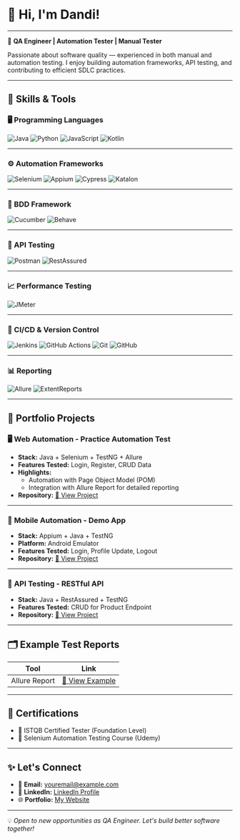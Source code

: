 # 👋 Hi, I'm Dandi!

---


🎯 **QA Engineer | Automation Tester | Manual Tester**

Passionate about software quality — experienced in both manual and automation testing. I enjoy building automation frameworks, API testing, and contributing to efficient SDLC practices.

---

## 🚀 Skills & Tools

### 🖥️ Programming Languages
![Java](https://img.shields.io/badge/-Java-orange?logo=java&logoColor=white) 
![Python](https://img.shields.io/badge/-Python-blue?logo=python&logoColor=white) 
![JavaScript](https://img.shields.io/badge/-JavaScript-yellow?logo=javascript&logoColor=white) 
![Kotlin](https://img.shields.io/badge/-Kotlin-purple?logo=kotlin&logoColor=white)

---

### ⚙️ Automation Frameworks
![Selenium](https://img.shields.io/badge/-Selenium-43B02A?logo=selenium&logoColor=white)
![Appium](https://img.shields.io/badge/-Appium-6DB33F?logo=appium&logoColor=white)
![Cypress](https://img.shields.io/badge/-Cypress-17202C?logo=cypress&logoColor=white)
![Katalon](https://img.shields.io/badge/-Katalon-32C766?logo=katalon&logoColor=white)

---

### 📜 BDD Framework
![Cucumber](https://img.shields.io/badge/-Cucumber-23D96C?logo=cucumber&logoColor=white)
![Behave](https://img.shields.io/badge/-Behave-4B8BBE?logo=python&logoColor=white)

---

### 🔌 API Testing
![Postman](https://img.shields.io/badge/-Postman-FF6C37?logo=postman&logoColor=white)
![RestAssured](https://img.shields.io/badge/-RestAssured-00A99D?logo=java&logoColor=white)

---

### 📈 Performance Testing
![JMeter](https://img.shields.io/badge/-Apache%20JMeter-D22128?logo=apachespark&logoColor=white)

---

### 🔁 CI/CD & Version Control
![Jenkins](https://img.shields.io/badge/-Jenkins-D24939?logo=jenkins&logoColor=white)
![GitHub Actions](https://img.shields.io/badge/-GitHub%20Actions-2088FF?logo=githubactions&logoColor=white)
![Git](https://img.shields.io/badge/-Git-F05032?logo=git&logoColor=white)
![GitHub](https://img.shields.io/badge/-GitHub-181717?logo=github&logoColor=white)

---

### 📊 Reporting
![Allure](https://img.shields.io/badge/-Allure-4B0082?logo=allure&logoColor=white)
![ExtentReports](https://img.shields.io/badge/-ExtentReports-4CAF50?logo=html5&logoColor=white)

---

## 📁 Portfolio Projects

### 🖥️ **Web Automation - Practice Automation Test**
- **Stack:** Java + Selenium + TestNG + Allure
- **Features Tested:** Login, Register, CRUD Data
- **Highlights:** 
  - Automation with Page Object Model (POM)
  - Integration with Allure Report for detailed reporting
- **Repository:** [🔗 View Project](https://github.com/username/project-name)

---

### 📱 **Mobile Automation - Demo App**
- **Stack:** Appium + Java + TestNG
- **Platform:** Android Emulator
- **Features Tested:** Login, Profile Update, Logout
- **Repository:** [🔗 View Project](https://github.com/username/mobile-project)

---

### 🔗 **API Testing - RESTful API**
- **Stack:** Java + RestAssured + TestNG
- **Features Tested:** CRUD for Product Endpoint
- **Repository:** [🔗 View Project](https://github.com/username/api-project)

---

## 🗂️ Example Test Reports

| Tool          | Link                                        |
| ------------- | ------------------------------------------- |
| Allure Report | [🔗 View Example](https://your-report-link) |

---

## 📜 Certifications
- 📄 ISTQB Certified Tester (Foundation Level)
- 📄 Selenium Automation Testing Course (Udemy)

---

## ✨ Let's Connect
- 📧 **Email:** [youremail@example.com](mailto:youremail@example.com)
- 💼 **LinkedIn:** [LinkedIn Profile](https://linkedin.com/in/yourprofile)
- 🌐 **Portfolio:** [My Website](https://your-portfolio.com)

---

💡 *Open to new opportunities as QA Engineer. Let's build better software together!*